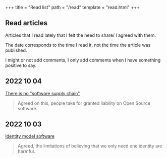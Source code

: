 +++
title = "Read list"
path = "/read"
template = "read.html"
+++

## Read articles

Articles that I read lately that I felt the need to share/ I agreed with them.

The date corresponds to the time I read it, not the time the article was published.

I might or not add comments, I only add comments when I have something positive to say.

## 2022 10 04
[There is no "software supply chain"](https://iliana.fyi/blog/software-supply-chain/)

> Agreed on this, people take for granted liability on Open Source software.

## 2022 10 03
[Identity model software](https://xeiaso.net/blog/identity-model-software-2021-01-31)

> Agreed, the limitations of believing that we only need one identity are harmful.
